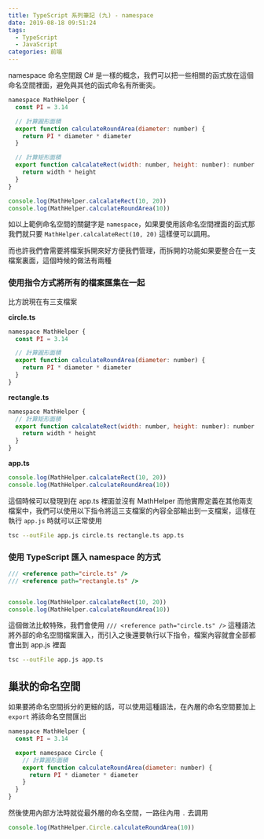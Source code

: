 ```yaml
---
title: TypeScript 系列筆記 (九) - namespace
date: 2019-08-18 09:51:24
tags: 
  - TypeScript
  - JavaScript
categories: 前端
---
```


namespace 命名空間跟 C# 是一樣的概念，我們可以把一些相關的函式放在這個命名空間裡面，避免與其他的函式命名有所衝突。

``` JavaScript
namespace MathHelper {
  const PI = 3.14

  // 計算圓形面積
  export function calculateRoundArea(diameter: number) {
    return PI * diameter * diameter
  }

  // 計算矩形面積
  export function calcalateRect(width: number, height: number): number {
    return width * height
  }
}

console.log(MathHelper.calcalateRect(10, 20))
console.log(MathHelper.calculateRoundArea(10))
```

如以上範例命名空間的關鍵字是 `namespace`，如果要使用該命名空間裡面的函式那我們就只要 `MathHelper.calcalateRect(10, 20)` 這樣便可以調用。

而也許我們會需要將檔案拆開來好方便我們管理，而拆開的功能如果要整合在一支檔案裏面，這個時候的做法有兩種

### 使用指令方式將所有的檔案匯集在一起
比方說現在有三支檔案

**circle.ts**
``` JavaScript
namespace MathHelper {
  const PI = 3.14

  // 計算圓形面積
  export function calculateRoundArea(diameter: number) {
    return PI * diameter * diameter
  }
}
```

**rectangle.ts**
``` JavaScript
namespace MathHelper {
  // 計算矩形面積
  export function calcalateRect(width: number, height: number): number {
    return width * height
  }
}
```

**app.ts**
``` JavaScript
console.log(MathHelper.calcalateRect(10, 20))
console.log(MathHelper.calculateRoundArea(10))
```

這個時候可以發現到在 app.ts 裡面並沒有 MathHelper 而他實際定義在其他兩支檔案中，我們可以使用以下指令將這三支檔案的內容全部輸出到一支檔案，這樣在執行 `app.js` 時就可以正常使用

``` bash
tsc --outFile app.js circle.ts rectangle.ts app.ts
```

### 使用 TypeScript 匯入 namespace 的方式
``` TypeScript
/// <reference path="circle.ts" />
/// <reference path="rectangle.ts" />


console.log(MathHelper.calcalateRect(10, 20))
console.log(MathHelper.calculateRoundArea(10))
```

這個做法比較特殊，我們會使用 `/// <reference path="circle.ts" />` 這種語法將外部的命名空間檔案匯入，而引入之後還要執行以下指令，檔案內容就會全部都會出到 app.js 裡面

``` bash
tsc --outFile app.js app.ts
```

## 巢狀的命名空間
如果要將命名空間拆分的更細的話，可以使用這種語法，在內層的命名空間要加上 `export` 將該命名空間匯出

``` JavaScript
namespace MathHelper {
  const PI = 3.14

  export namespace Circle {
    // 計算圓形面積
    export function calculateRoundArea(diameter: number) {
      return PI * diameter * diameter
    }
  }
}
```
然後使用內部方法時就從最外層的命名空間，一路往內用 `.` 去調用
``` JavaScript
console.log(MathHelper.Circle.calculateRoundArea(10))
```

